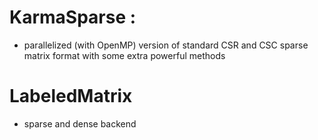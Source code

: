 # KarmaSparse :
- parallelized (with OpenMP) version of standard CSR and CSC sparse matrix format with some extra powerful methods

# LabeledMatrix
* sparse and dense backend
